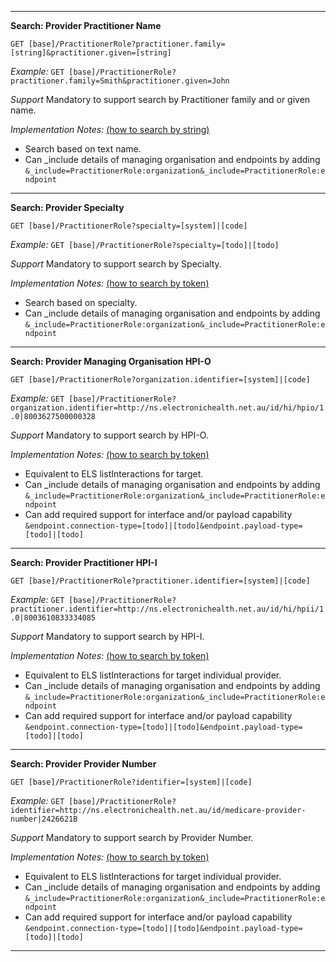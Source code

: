 
-----------
**Search: Provider Practitioner Name**

`GET [base]/PractitionerRole?practitioner.family=[string]&practitioner.given=[string]`

*Example:* 
`GET [base]/PractitionerRole?practitioner.family=Smith&practitioner.given=John`

*Support* Mandatory to support search by Practitioner family and or given name.

*Implementation Notes:*  [(how to search by string)]
* Search based on text name.
* Can _include details of managing organisation and endpoints by adding 
`&_include=PractitionerRole:organization&_include=PractitionerRole:endpoint`

-----------
**Search: Provider Specialty**

`GET [base]/PractitionerRole?specialty=[system]|[code]`

*Example:* 
`GET [base]/PractitionerRole?specialty=[todo]|[todo]`

*Support* Mandatory to support search by Specialty.

*Implementation Notes:* [(how to search by token)]
* Search based on specialty.
* Can _include details of managing organisation and endpoints by adding 
`&_include=PractitionerRole:organization&_include=PractitionerRole:endpoint`


-----------
**Search: Provider Managing Organisation HPI-O**

`GET [base]/PractitionerRole?organization.identifier=[system]|[code]`

*Example:* 
`GET [base]/PractitionerRole?organization.identifier=http://ns.electronichealth.net.au/id/hi/hpio/1.0|8003627500000328`

*Support* Mandatory to support search by HPI-O.

*Implementation Notes:* [(how to search by token)]
* Equivalent to ELS listInteractions for target.
* Can _include details of managing organisation and endpoints by adding
`&_include=PractitionerRole:organization&_include=PractitionerRole:endpoint`
* Can add required support for interface and/or payload capability 
`&endpoint.connection-type=[todo]|[todo]&endpoint.payload-type=[todo]|[todo]`

-----------
**Search: Provider Practitioner HPI-I**

`GET [base]/PractitionerRole?practitioner.identifier=[system]|[code]`

*Example:* 
`GET [base]/PractitionerRole?practitioner.identifier=http://ns.electronichealth.net.au/id/hi/hpii/1.0|8003610833334085`

*Support* Mandatory to support search by HPI-I.

*Implementation Notes:* [(how to search by token)]
* Equivalent to ELS listInteractions for target individual provider.
* Can _include details of managing organisation and endpoints by adding 
`&_include=PractitionerRole:organization&_include=PractitionerRole:endpoint`
* Can add required support for interface and/or payload capability
`&endpoint.connection-type=[todo]|[todo]&endpoint.payload-type=[todo]|[todo]`

-----------
**Search: Provider Provider Number**

`GET [base]/PractitionerRole?identifier=[system]|[code]`

*Example:* 
`GET [base]/PractitionerRole?identifier=http://ns.electronichealth.net.au/id/medicare-provider-number|2426621B`

*Support* Mandatory to support search by Provider Number.

*Implementation Notes:* [(how to search by token)]
* Equivalent to ELS listInteractions for target individual provider.
* Can _include details of managing organisation and endpoints by adding 
`&_include=PractitionerRole:organization&_include=PractitionerRole:endpoint`
* Can add required support for interface and/or payload capability
`&endpoint.connection-type=[todo]|[todo]&endpoint.payload-type=[todo]|[todo]`

-----------

 [(how to search by reference)]: http://hl7.org/fhir/search.html#reference
 [(how to search by token)]: http://hl7.org/fhir/search.html#token
 [(how to search by date)]: http://hl7.org/fhir/search.html#date
 [(how to search by string)]: http://hl7.org/fhir/search.html#string
